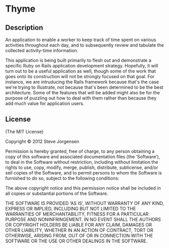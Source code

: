 Thyme
=====

Description
-----------

An application to enable a worker to keep track of time spent on
various activities throughout each day, and to subsequently
review and tabulate the collected activity-time information.

This application is being built primarily to flesh out and
demonstrate a specific Ruby on Rails application development
strategy.  Hopefully, it will turn out to be a useful application
as well, though some of the work that goes onto its construction
will not be strongly focused on that goal. For instance, we are
intruducing the Rails framework because that's the case we're
trying to illustrate, not because that's been determined to be the
best architecture.  Some of the features that will be added might
also be for the purpose of puzzling out how to deal with them
rather than because they add much value for application users.

License
-------

(The MIT License)

Copyright © 2012 Steve Jorgensen

Permission is hereby granted, free of charge, to any person
obtaining a copy of this software and associated documentation
files (the ‘Software’), to deal in the Software without
restriction, including without limitation the rights to use, copy,
modify, merge, publish, distribute, sublicense, and/or sell copies
of the Software, and to permit persons to whom the Software is
furnished to do so, subject to the following conditions:

The above copyright notice and this permission notice shall be
included in all copies or substantial portions of the Software.

THE SOFTWARE IS PROVIDED ‘AS IS’, WITHOUT WARRANTY OF ANY KIND,
EXPRESS OR IMPLIED, INCLUDING BUT NOT LIMITED TO THE WARRANTIES OF
MERCHANTABILITY, FITNESS FOR A PARTICULAR PURPOSE AND
NONINFRINGEMENT. IN NO EVENT SHALL THE AUTHORS OR COPYRIGHT
HOLDERS BE LIABLE FOR ANY CLAIM, DAMAGES OR OTHER LIABILITY,
WHETHER IN AN ACTION OF CONTRACT, TORT OR OTHERWISE, ARISING FROM,
OUT OF OR IN CONNECTION WITH THE SOFTWARE OR THE USE OR OTHER
DEALINGS IN THE SOFTWARE.
